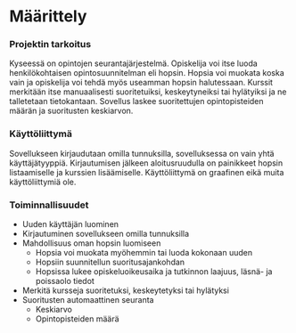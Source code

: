 # Määrittely

### Projektin tarkoitus
Kyseessä on opintojen seurantajärjestelmä. Opiskelija voi itse luoda henkilökohtaisen opintosuunnitelman
eli hopsin. Hopsia voi muokata koska vain ja opiskelija voi tehdä myös useamman hopsin halutessaan.
Kurssit merkitään itse manuaalisesti suoritetuiksi, keskeytyneiksi tai hylätyiksi ja ne talletetaan tietokantaan.
Sovellus laskee suoritettujen opintopisteiden määrän ja suoritusten keskiarvon.

### Käyttöliittymä
Sovellukseen kirjaudutaan omilla tunnuksilla, sovelluksessa on vain yhtä käyttäjätyyppiä. 
Kirjautumisen jälkeen aloitusruudulla on painikkeet hopsin listaamiselle ja kurssien lisäämiselle.
Käyttöliittymä on graafinen eikä muita käyttöliittymiä ole.

### Toiminnallisuudet
* Uuden käyttäjän luominen
* Kirjautuminen sovellukseen omilla tunnuksilla
* Mahdollisuus oman hopsin luomiseen
  * Hopsia voi muokata myöhemmin tai luoda kokonaan uuden
  * Hopsiin suunnitellun suoritusajankohdan
  * Hopsissa lukee opiskeluoikeusaika ja tutkinnon laajuus, läsnä- ja poissaolo tiedot
* Merkitä kursseja suoritetuksi, keskeytetyksi tai hylätyksi
* Suoritusten automaattinen seuranta
  * Keskiarvo
  * Opintopisteiden määrä
